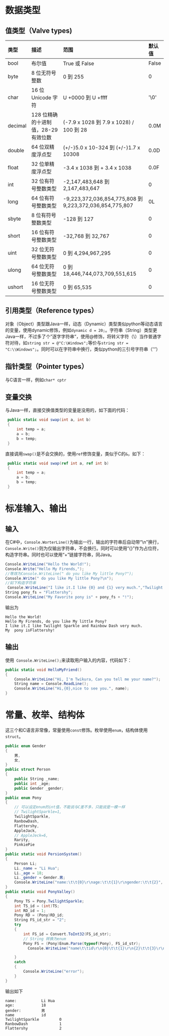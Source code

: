 # 数据类型

## 值类型（Valve types)

| 类型    | 描述                                 | 范围                                                    | 默认值 |
| :------ | :----------------------------------- | :------------------------------------------------------ | :----- |
| bool    | 布尔值                               | True 或 False                                           | False  |
| byte    | 8 位无符号整数                       | 0 到 255                                                | 0      |
| char    | 16 位 Unicode 字符                   | U +0000 到 U +ffff                                      | '\0'   |
| decimal | 128 位精确的十进制值，28-29 有效位数 | (-7.9 x 1028 到 7.9 x 1028) / 100 到 28                 | 0.0M   |
| double  | 64 位双精度浮点型                    | (+/-)5.0 x 10-324 到 (+/-)1.7 x 10308                   | 0.0D   |
| float   | 32 位单精度浮点型                    | -3.4 x 1038 到 + 3.4 x 1038                             | 0.0F   |
| int     | 32 位有符号整数类型                  | -2,147,483,648 到 2,147,483,647                         | 0      |
| long    | 64 位有符号整数类型                  | -9,223,372,036,854,775,808 到 9,223,372,036,854,775,807 | 0L     |
| sbyte   | 8 位有符号整数类型                   | -128 到 127                                             | 0      |
| short   | 16 位有符号整数类型                  | -32,768 到 32,767                                       | 0      |
| uint    | 32 位无符号整数类型                  | 0 到 4,294,967,295                                      | 0      |
| ulong   | 64 位无符号整数类型                  | 0 到 18,446,744,073,709,551,615                         | 0      |
| ushort  | 16 位无符号整数类型                  | 0 到 65,535                                             | 0      |

## 引用类型（Reference types）

对象（Object）类型跟Java一样，动态（Dynamic）类型类似python等动态语言的变量，使用dynamic修饰，例如`dynamic d = 20;`。字符串（String）类型更Java一样，不过多了个”逐字字符串“，使用@修饰，将转义字符（\）当作普通字符对待，如`string str = @"C:\Windows";`等价与`string str = "C:\\Windows";`。同时可以在字符串中换行，类似python的三引号字符串（’‘’）

## 指针类型（Pointer types）

与C语言一样，例如`char* cptr`

## 变量交换

与Java一样，直接交换值类型的变量是没用的，如下面的代码：

```C#
 public static void swap(int a, int b)
 {
     int temp = a;
     a = b;
     b = temp;
 }
```

直接调用`swap()`是不会交换的，使用`ref`修饰变量，类似于C的`&`，如下：

```C#
 public static void swap(ref int a, ref int b)
 {
     int temp = a;
     a = b;
     b = temp;
 }
```

# 标准输入、输出

## 输入

在C#中，`Console.WorterLine()`为输出一行，输出的字符串后自动带“\n"换行，`Console.Write()`则为仅输出字符串，不会换行。同时可以使用“{<munber>}”作为占位符，构造字符串。同时也可以使用“+”链接字符串，同Java。

```C#
Console.WriteLine("Hello the World!");
Console.Write("Hello My Firends,");
//等效为Console.WriteLine(" do you like My little Pony?");
Console.Write(" do you like My little Pony?\n");
//如下构造字符串
 Console.WriteLine("I like it.I like {0} and {1} very much.","Twilight Sparkle", "Rainbow Dash");
String pony_fs = "Flattershy";
Console.WriteLine("My Favorite pony is" + pony_fs + "!");
```

输出为

```
Hello the World!
Hello My Firends, do you like My little Pony?
I like it.I like Twilight Sparkle and Rainbow Dash very much.
My  pony isFlattershy!
```

## 输出

使用` Console.WriteLine();`来读取用户输入的内容，代码如下：

```C#
public static void HelloMyFriend()
{
    Console.WriteLine("Hi, I'm Twikura, Can you tell me your name?");
    String name = Console.ReadLine();
    Console.WriteLine("Hi,{0},nice to see you.", name);
}
```

# 常量、枚举、结构体

这三个和C语言非常像，常量使用`const`修饰。枚举使用`enum`，结构体使用`struct`。

```C#
public enum Gender
{
    男,
    女,
}
public struct Person
{
    public String _name;
    public int _age;
    public Gender _gender;
}
public enum Pony
{
    // 可以设定enum的int值，不能说与C差不多，只能说是一模一样
    // TwilightSparkle=1,
    TwilightSparkle,
    RanbowDash,
    Flattershy,
    AppleJack,
    // AppleJeck=6,
    Rarity,
    PinkiePie
}
public static void PersionSystem()
{
    Person Li;
    Li._name = "Li Hua";
    Li._age = 18;
    Li._gender = Gender.男;
    Console.WriteLine("name:\t\t{0}\r\nage:\t\t{1}\r\ngender:\t\t{2}", Li._name, Li._age, Li._gender);
}
public static void PonyValley()
{
    Pony TS = Pony.TwilightSparkle;
    int TS_id = (int)TS;
    int RD_id = 1;
    Pony RD = (Pony)RD_id;
    String FS_id_str = "2";
    try
    {
        int FS_id = Convert.ToInt32(FS_id_str);
        // String 转换为enum
        Pony FS = (Pony)Enum.Parse(typeof(Pony), FS_id_str);
          Console.WriteLine("name\t\tid\r\n{0}\t\t{1}\r\n{2}\t\t{3}\r\n{4}\t\t{5}\r\n", TS, TS_id, RD, RD_id, FS, FS_id);

    }
    catch
    {
        Console.WriteLine("error");
    }
}
```

输出如下

```
name:           Li Hua
age:            18
gender:         男
name            id
TwilightSparkle         0
RanbowDash              1
Flattershy              2
```

